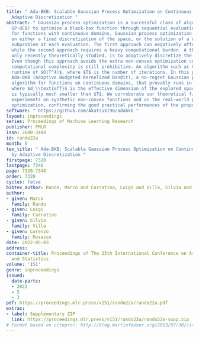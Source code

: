 ```yaml
---
title: " Ada-BKB: Scalable Gaussian Process Optimization on Continuous Domains by
  Adaptive Discretization "
abstract: " Gaussian process optimization is a successful class of algorithms(e.g.
  GP-UCB) to optimize a black-box function through sequential evaluations. However,
  for functions with continuous domains, Gaussian process optimization has to rely
  on either a fixed discretization of the space, or the solution of a non-convex ptimization
  subproblem at each evaluation. The first approach can negatively affect performance,
  while the second approach requires a heavy computational burden. A third option,
  only recently theoretically studied, is to adaptively discretize the function domain.
  Even though this approach avoids the extra non-convex optimization costs, the overall
  computational complexity is still prohibitive. An algorithm such as GP-UCB has a
  runtime of $O(T^4)$, where $T$ is the number of iterations. In this paper, we introduce
  Ada-BKB (Adaptive Budgeted Kernelized Bandit), a no-regret Gaussian process optimization
  algorithm for functions on continuous domains, that provably runs in $O(T^2 d_\\text{eff}^2)$,
  where $d_\\text{eff}$ is the effective dimension of the explored space, and which
  is typically much smaller than $T$. We corroborate our theoretical findings with
  experiments on synthetic non-convex functions and on the real-world problem of hyper-parameter
  optimization, confirming the good practical performances of the proposed approach. "
software: " https://github.com/Akatsuki96/adabkb "
layout: inproceedings
series: Proceedings of Machine Learning Research
publisher: PMLR
issn: 2640-3498
id: rando22a
month: 0
tex_title: " Ada-BKB: Scalable Gaussian Process Optimization on Continuous Domains
  by Adaptive Discretization "
firstpage: 7320
lastpage: 7348
page: 7320-7348
order: 7320
cycles: false
bibtex_author: Rando, Marco and Carratino, Luigi and Villa, Silvia and Rosasco, Lorenzo
author:
- given: Marco
  family: Rando
- given: Luigi
  family: Carratino
- given: Silvia
  family: Villa
- given: Lorenzo
  family: Rosasco
date: 2022-05-03
address:
container-title: Proceedings of The 25th International Conference on Artificial Intelligence
  and Statistics
volume: '151'
genre: inproceedings
issued:
  date-parts:
  - 2022
  - 5
  - 3
pdf: https://proceedings.mlr.press/v151/rando22a/rando22a.pdf
extras:
- label: Supplementary ZIP
  link: https://proceedings.mlr.press/v151/rando22a/rando22a-supp.zip
# Format based on citeproc: http://blog.martinfenner.org/2013/07/30/citeproc-yaml-for-bibliographies/
---
```

